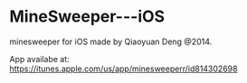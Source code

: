 MineSweeper---iOS
=================

minesweeper for iOS made by Qiaoyuan Deng @2014.

App availabe at: https://itunes.apple.com/us/app/minesweeperr/id814302698
